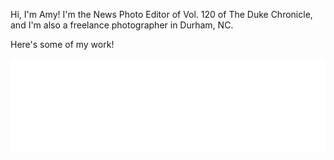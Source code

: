 
Hi, I'm Amy! I'm the News Photo Editor of Vol. 120 of The Duke Chronicle, and I'm also a freelance photographer in Durham, NC. 

Here's some of my work!

<!-- LightWidget WIDGET --><script src="https://cdn.lightwidget.com/widgets/lightwidget.js"></script><iframe src="//lightwidget.com/widgets/3c01d1f20e1c50e9ba427fbb14fd53bb.html" scrolling="no" allowtransparency="true" class="lightwidget-widget" style="width:100%;border:0;overflow:hidden;"></iframe>
